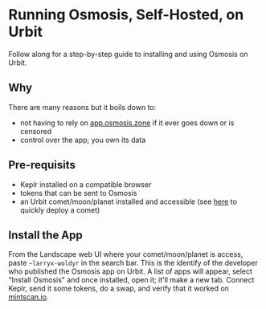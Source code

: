 # Running Osmosis, Self-Hosted, on Urbit

Follow along for a step-by-step guide to installing and using Osmosis on Urbit.

## Why

There are many reasons but it boils down to:

- not having to rely on [app.osmosis.zone](https://app.osmosis.zone) if it ever goes down or is censored
- control over the app; you own its data

## Pre-requisits

- Keplr installed on a compatible browser
- tokens that can be sent to Osmosis
- an Urbit comet/moon/planet installed and accessible (see [here](comets-on-DO.md) to quickly deploy a comet)

## Install the App

From the Landscape web UI where your comet/moon/planet is access, paste `~larryx-woldyr` in the search bar. This is the identify of the developer who published the Osmosis app on Urbit. A list of apps will appear, select "Install Osmosis" and once installed, open it; it'll make a new tab. Connect Keplr, send it some tokens, do a swap, and verify that it worked on [mintscan.io](https://mintscan.io).
